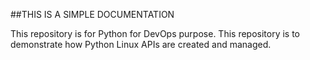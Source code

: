 ##THIS IS A SIMPLE DOCUMENTATION

This repository is for Python for DevOps purpose.
This repository is to demonstrate how Python Linux APIs are created and managed.
